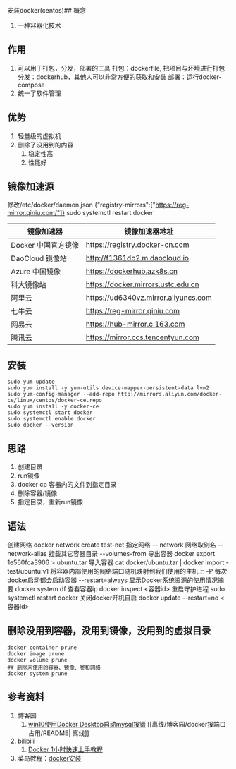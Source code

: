 安装docker(centos)## 概念
1. 一种容器化技术

## 作用
1. 可以用于打包，分发，部署的工具
   打包：dockerfile, 把项目与环境进行打包
   分发：dockerhub，其他人可以非常方便的获取和安装
   部署：运行docker-compose
2. 统一了软件管理

## 优势
1. 轻量级的虚拟机
2. 删除了没用到的内容
   1. 稳定性高
   2. 性能好

## 镜像加速源
修改/etc/docker/daemon.json
{"registry-mirrors":["https://reg-mirror.qiniu.com/"]}
sudo systemctl restart docker

| 镜像加速器          | 镜像加速器地址                       |
| ------------------- | ------------------------------------ |
| Docker 中国官方镜像 | https://registry.docker-cn.com       |
| DaoCloud 镜像站     | http://f1361db2.m.daocloud.io        |
| Azure 中国镜像      | https://dockerhub.azk8s.cn           |
| 科大镜像站          | https://docker.mirrors.ustc.edu.cn   |
| 阿里云              | https://ud6340vz.mirror.aliyuncs.com |
| 七牛云              | https://reg-mirror.qiniu.com         |
| 网易云              | https://hub-mirror.c.163.com         |
| 腾讯云              | https://mirror.ccs.tencentyun.com    |

## 安装
   ```
   sudo yum update
   sudo yum install -y yum-utils device-mapper-persistent-data lvm2
   sudo yum-config-manager --add-repo http://mirrors.aliyun.com/docker-ce/linux/centos/docker-ce.repo
   sudo yum install -y docker-ce
   sudo systemctl start docker
   sudo systemctl enable docker
   sudo docker --version
   ```

## 思路
1. 创建目录
2. run镜像
3. docker cp 容器内的文件到指定目录
4. 删除容器/镜像
5. 指定目录，重新run镜像

## 语法
创建网络
docker network create test-net 
指定网络
-- network
网络取别名
--network-alias
挂载其它容器目录
--volumes-from
导出容器
docker export 1e560fca3906 > ubuntu.tar
导入容器
cat docker/ubuntu.tar | docker import - test/ubuntu:v1
将容器内部使用的网络端口随机映射到我们使用的主机上
-P
每次docker启动都会启动容器
--restart=always
显示Docker系统资源的使用情况摘要
docker system df
查看容器ip
docker inspect <容器id>
重启守护进程
sudo systemctl restart docker
关闭docker开机自启
docker update --restart=no <容器id>
## 删除没用到容器，没用到镜像，没用到的虚拟目录
```
docker container prune
docker image prune
docker volume prune
## 删除未使用的容器、镜像、卷和网络
docker system prune
```

## 参考资料
1. 博客园
    1. [win10使用Docker Desktop启动mysql报错](https://www.cnblogs.com/eternality/p/17567703.html) [[离线/博客园/docker报端口占用/README| 离线]]
2. bilibili
    1. [Docker 1小时快速上手教程](https://www.bilibili.com/video/BV11L411g7U1)
3. 菜鸟教程：[docker安装](https://www.runoob.com/docker/centos-docker-install.html)